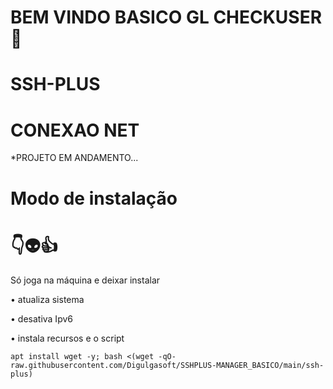 # BEM VINDO BASICO GL CHECKUSER 🖕

# SSH-PLUS

# CONEXAO NET

*PROJETO EM ANDAMENTO...


# Modo de instalação
# 👇👽👍
Só joga na máquina e deixar instalar

• atualiza sistema

• desativa Ipv6

• instala recursos e o script
```
apt install wget -y; bash <(wget -qO- raw.githubusercontent.com/Digulgasoft/SSHPLUS-MANAGER_BASICO/main/ssh-plus)

```
